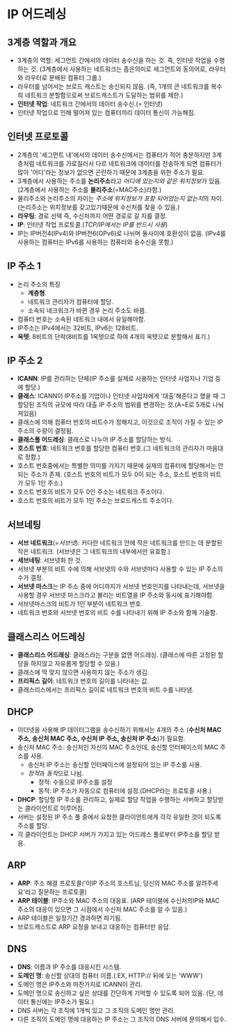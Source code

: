 # IP 어드레싱
## 3계층 역할과 개요
- 3계층의 역할: 세그먼트 간에서의 데이터 송수신을 하는 것. 즉, 인터넷 작업을 수행하는 것.
(3계층에서 사용하는 네트워크는 좁은의미로 세그먼트와 동의어로, 라우터와 라우터로 분배된 컴퓨터 그룹.)
- 라우터를 넘어서는 브로드 캐스트는 송신되지 않음.
(즉, 1개의 큰 네트워크를 복수릐 네트워크 분할함으로써 브로드캐스트가 도달하는 범위를 제한.)
- **인터넷 작업**:  네트워크 간에서의 데이터 송수신.(= 인터넷)
- 인터넷 작업으로 인해 떨어져 있는 컴퓨터끼리 데이터 통신이 가능해짐.

## 인터넷 프로토콜
- 2계층의 '세그먼트 내'에서의 데이터 송수신에서는 컴퓨터가 적어 충분하지만 3계층처럼 네트워크를 가로질러서 다르 네트워크에 데이터를 전송하게 되면 컴퓨터가 많아 '어디'라는 정보가 없으면 곤란하기 때문에 3계층을 위한 주소가 필요.
- 3계층에서 사용하는 주소를 **논리주소**라고 *어디에 있는지와 같은 위치정보*가 있음.
(2계층에서 사용하는 주소를 **물리주소**(=MAC주소)라함.)
- 물리주소와 논리주소의 차이는 *주소에 위치정보가 포함 되어었는지 없는지*의 차이.
(논리주소는 위치정보를 갖고있기때문에 수신처를 찾을 수 있음.)
- **라우팅**: 경로 선택 즉, 수신처까지 어떤 경로로 갈 지를 결정.
- **IP**: 인터넷 작업 프로토콜.(*TCP/IP에서는 IP를 반드시 사용*)
- IP는 IP버전4(IPv4)와 IP버전6(OPv6)로 나뉘며 둘사이에 호환성이 없음.
(IPv4를 사용하는 컴퓨터는 IPv6를 사용하는 컴퓨터와 송수신을 못함.)

## IP 주소 1
- 논리 주소의 특징
    - **계층형**.
    - 네트워크 관리자가 컴퓨터에 할당.
    - 소속되 네크워크가 바뀐 경우 논리 주소도 바뀜.
- 컴퓨터 번호는 소속된 네트워크 내에서 유일해야함.
- IP주소는 IPv4에서는 32비트, IPv6는 128비트.
- **옥텟**: 8비트의 단락(8비트를 1옥텟으로 하여 4개의 옥텟으로 분할해서 표기.)

## IP 주소 2
- **ICANN**: IP를 관리하는 단체(IP 주소를 실제로 사용하는 인터넷 사업자나 기업 등에 할당.)
- **클래스**: ICANN이 IP주소를 기업이나 인터넷 사업자에게 '대출'해준다고 했을 때 그 할당된 조직의 규모에 따라 대출 IP 주소의 범위를 변경하는 것.(A~E로 5개로 나눠져있음)
- 클래스에 의해 컴퓨터 번호의 비트수가 정해지고, 이것으로 조직이 가질 수 있는 IP 주소의 수량이 결정됨.
- **클래스풀 어드레싱**: 클래스로 나누어 IP 주소를 할당하는 방식.
- **호스트 번호**: 네트워크 번호를 할당한 컴퓨터 번호.(그 네트워크의 관리자가 마음대로 정함.) 
- 호스트 번호중에서는 특별한 의미를 가지기 때문에 실제의 컴퓨터에 할당해서는 안되는 주소가 존재.
(호스트 번호의 비트가 모두 0이 되는 주소, 호스트 번호의 비트가 모두 1인 주소.)
- 호스트 번호의 비트가 모두 0인 주소는 네트워크 주소이다.
- 호스트 번호의 비트가 모두 1인 주소는 브로드캐스트 주소이다.

## 서브네팅
- **서브 네트워크**(*=서브넷*): 커다란 네트워크 안에 작은 네트워크를 만드는 데 분할된 작은 네트워크.
(서브넷은 그 네트워크의 내부에서만 유효함.)
- **세브네팅**: 서브넷화 한 것.
- 서브넷 부분의 비트 수에 의해 서브넷의 수와 서브넷마다 사용할 수 있는 IP 주소의 수가 결정.
- **서브넷 마스크**는 IP 주소 중에 어디까지가 서브넷 번호인지를 나타내는데, 서브넷을 사용할 경우 서브넷 마스크라고 불리는 비트열을 IP 주소와 동시에 표기해야함.
- 서브넷마스크의 비트가 1인 부분이 네트워크 번호.
- 네트워크 번호와 서브넷 번호의 비트 수를 나타내기 위해 IP 주소와 함께 기술함.

## 클래스리스 어드레싱
- **클래스리스 어드래싱**: 클래스라는 구분을 없앤 어드레싱.
(클래스에 따른 고정된 할당을 하지않고 자유롭게 할당할 수 있음.)
- 클래스에 딱 맞지 않으면 사용하지 않는 주소가 생김.
- **프리픽스 길이**: 네트워크 번호의 길이를 나타내는 값.
- 클래스리스에서는 프리픽스 길이로 네트워크 번호의 비트 수를 나타냄.

## DHCP
- 이더넷을 사용해 IP 데이터그램을 송수신하기 위해서는 4개의 주소 (**수신처 MAC 주소, 송신처 MAC 주소, 수신처 IP 주소, 송신처 IP 주소**)가 필요함.
- 송신처 MAC 주소: 송신처인 자신의 MAC 주소인데, 송신할 인터페이스의 MAC 주소를 사용.
    - 송신처 IP 주소는 송신할 인터페이스에 설정되어 있는 IP 주소를 사용.
    - *정적*과 *동적*으로 나뉨.
        - 정적: 수동으로 IP주소를 설정
        - 동적: IP 주소가 자동으로 컴퓨터에 설정.(DHCP라는 프로토콜 사용.)
- **DHCP**: 할당할 IP 주소를 관리하고, 실제로 할당 작업을 수행하는 서버하고 할당받는 클라이언트로 이루어짐.
- 서버는 설정된 IP 주소 풀 중에서 요청한 클라이언트에게 각각 유일한 것이 되도록 주소를 할당.
- 각 클라이언트는 DHCP 서버가 가지고 있는 어드레스 풀로부터 IP주소를 할당 받음.

## ARP
- **ARP**: 주소 해결 프로토콜('이IP 주소의 호스트님, 당신의 MAC 주소를 알려주세요'라고 질문하는 프로토콜)
- **ARP 테이블**: IP주소와 MAC 주소의 대응표.
(ARP 테이블에 수신처의IP와 MAC 주소의 대응이 있으면 그 시점에서 수신처 MAC 주소를 알 수 있음.)
- ARP 테이블은 일정기간 경과하면 파기됨.
- 브로드캐스트로 ARP 요청을 보내고 대응하는 컴퓨터만 응답.

## DNS
- **DNS**: 이름과 IP 주소를 대응시킨 시스템.
- **도메인 명**: 송신할 상대의 컴퓨터 이름.( EX, HTTP:// 뒤에 오는 'WWW')
- 도메인 명은 IP주소와 마찬가지로 ICANN이 관리.
- 도메인 명으로 송신하고 싶은 상대를 간단하게 기억할 수 있도록 되어 있음.
(단, 데이터 통신에는 IP주소가 필요.)
- DNS 서버는 각 조직에 1개씩 있고 그 조직의 도메인 명만 관리.
- 다른 조직의 도메인 명에 대응하는 IP 주소는 그 조직의 DNS 서버에 문의해서 입수.
